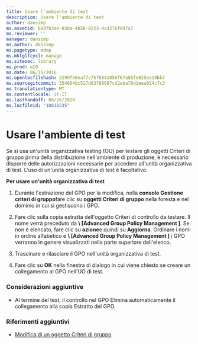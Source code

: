 ```yaml
---
title: Usare l'ambiente di test
description: Usare l'ambiente di test
author: dansimp
ms.assetid: b8d7b3ee-030a-4b5b-8223-4a3276fd47a7
ms.reviewer: ''
manager: dansimp
ms.author: dansimp
ms.pagetype: mdop
ms.mktglfcycl: manage
ms.sitesec: library
ms.prod: w10
ms.date: 06/16/2016
ms.openlocfilehash: 2299fb6eaf7c75f6841056f67a05fe025ea19bb7
ms.sourcegitcommit: 354664bc527d93f80687cd2eba70d1eea024c7c3
ms.translationtype: MT
ms.contentlocale: it-IT
ms.lasthandoff: 06/26/2020
ms.locfileid: "10818235"
---
```

# Usare l'ambiente di test


Se si usa un'unità organizzativa testing (OU) per testare gli oggetti Criteri di gruppo prima della distribuzione nell'ambiente di produzione, è necessario disporre delle autorizzazioni necessarie per accedere all'unità organizzativa di test. L'uso di un'unità organizzativa di test è facoltativo.

**Per usare un'unità organizzativa di test**

1.  Durante l'estrazione del GPO per la modifica, nella **console Gestione criteri di gruppo**fare clic su **oggetti Criteri di gruppo** nella foresta e nel dominio in cui si gestiscono i GPO.

2.  Fare clic sulla copia estratta dell'oggetto Criteri di controllo da testare. Il nome verrà preceduto da **\ [Advanced Group Policy Management \]**. Se non è elencato, fare clic su **azione**e quindi su **Aggiorna**. Ordinare i nomi in ordine alfabetico e **\ [Advanced Group Policy Management \]** i GPO verranno in genere visualizzati nella parte superiore dell'elenco.

3.  Trascinare e rilasciare il GPO nell'unità organizzativa di test.

4.  Fare clic su **OK** nella finestra di dialogo in cui viene chiesto se creare un collegamento al GPO nell'UO di test.

### Considerazioni aggiuntive

-   Al termine del test, il controllo nel GPO Elimina automaticamente il collegamento alla copia Estratto del GPO.

### Riferimenti aggiuntivi

-   [Modifica di un oggetto Criteri di gruppo](editing-a-gpo.md)

 

 





